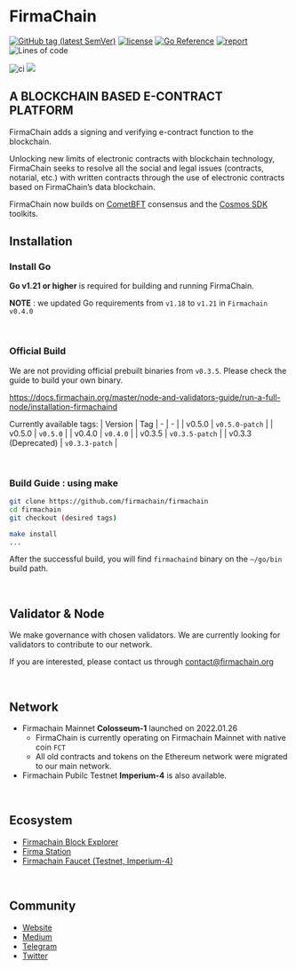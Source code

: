 # FirmaChain

[![GitHub tag (latest SemVer)](https://img.shields.io/github/v/tag/firmachain/firmachain)](https://github.com/firmachain/firmachain/releases)
[![license](https://img.shields.io/badge/License-Apache%202.0-blue.svg)](https://github.com/firmachain/firmachain/blob/master/LICENSE)
[![Go Reference](https://pkg.go.dev/badge/github.com/firmachain/firmachain/.svg)](https://pkg.go.dev/github.com/firmachain/firmachain/)
[![report](https://goreportcard.com/badge/github.com/firmachain/firmachain)](https://goreportcard.com/report/github.com/firmachain/firmachain)
![Lines of code](https://img.shields.io/tokei/lines/github/firmachain/firmachain)

![ci](https://github.com/firmachain/firmachain/actions/workflows/test.yml/badge.svg)
<a href="https://codecov.io/gh/firmachain/firmachain">
    <img src="https://codecov.io/gh/firmachain/firmachain/branch/master/graph/badge.svg">
</a>


## A BLOCKCHAIN BASED E-CONTRACT PLATFORM

FirmaChain adds a signing and verifying e-contract function to the blockchain.

Unlocking new limits of electronic contracts with blockchain technology, FirmaChain seeks to resolve all the social and legal issues (contracts, notarial, etc.) with written contracts through the use of electronic contracts based on FirmaChain’s data blockchain.

FirmaChain now builds on [CometBFT](https://github.com/cometbft/cometbft) consensus and the [Cosmos SDK](https://github.com/cosmos/cosmos-sdk) toolkits.

## Installation

### Install Go ###

**Go v1.21 or higher** is required for building and running FirmaChain.

**NOTE** : we updated Go requirements from `v1.18` to `v1.21` in `Firmachain v0.4.0`

</br>

### Official Build  ###

We are not providing official prebuilt binaries from `v0.3.5`. Please check the guide to build your own binary.

https://docs.firmachain.org/master/node-and-validators-guide/run-a-full-node/installation-firmachaind

Currently available tags:
| Version | Tag
| - | - |
| v0.5.0 | `v0.5.0-patch` |
| v0.5.0 | `v0.5.0` |
| v0.4.0 | `v0.4.0` |
| v0.3.5 | `v0.3.5-patch` |
| v0.3.3 (Deprecated) | `v0.3.3-patch` |

</br>

### Build Guide : using make ###

```bash
git clone https://github.com/firmachain/firmachain
cd firmachain
git checkout (desired tags)

make install
...
```

After the successful build, you will find `firmachaind` binary on the `~/go/bin` build path.

</br>

## Validator & Node
We make governance with chosen validators.
We are currently looking for validators to contribute to our network. 

If you are interested, please contact us through contact@firmachain.org

</br>

## Network 

- Firmachain Mainnet **Colosseum-1** launched on 2022.01.26
    - FirmaChain is currently operating on Firmachain Mainnet with native coin `FCT`
    - All old contracts and tokens on the Ethereum network were migrated to our main network.
- Firmachain Pubilc Testnet **Imperium-4** is also available.

</br>

## Ecosystem
- [Firmachain Block Explorer](https://github.com/firmachain/firmachain-explorer)
- [Firma Station](https://github.com/FirmaChain/firma-station) 
- [Firmachain Faucet (Testnet, Imperium-4)](https://github.com/firmachain/firmachain-faucet) 

</br>

## Community
- [Website](https://firmachain.org/#/)
- [Medium](https://medium.com/firmachain)
- [Telegram](https://t.me/firmachain_announcement)
- [Twitter](https://twitter.com/firmachain)
